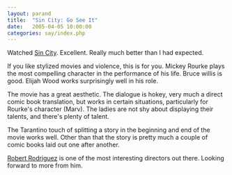 ```yaml
---
layout: parand
title:  "Sin City: Go See It"
date:   2005-04-05 10:00:00
categories: say/index.php
---
```

Watched [Sin City](http://www.imdb.com/title/tt0401792/). Excellent. Really much better than I had expected.

If you like stylized movies and violence, this is for you. Mickey Rourke plays the most compelling character in the performance of his life. Bruce willis is good. Elijah Wood works surprisingly well in his role.

The movie has a great aesthetic. The dialogue is hokey, very much a direct comic book translation, but works in certain situations, particularly for Rourke's character \(Marv\). The ladies are not shy about displaying their talents, and there's plenty of talent. 

The Tarantino touch of splitting a story in the beginning and end of the movie works well. Other than that the story is pretty much a couple of comic books laid out one after another. 

[Robert Rodriguez](http://www.imdb.com/name/nm0001675/) is one of the most interesting directors out there. Looking forward to more from him.

